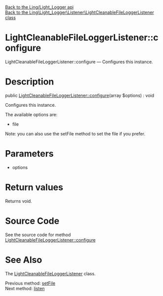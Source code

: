 [Back to the Ling/Light_Logger api](https://github.com/lingtalfi/Light_Logger/blob/master/doc/api/Ling/Light_Logger.md)<br>
[Back to the Ling\Light_Logger\Listener\LightCleanableFileLoggerListener class](https://github.com/lingtalfi/Light_Logger/blob/master/doc/api/Ling/Light_Logger/Listener/LightCleanableFileLoggerListener.md)


LightCleanableFileLoggerListener::configure
================



LightCleanableFileLoggerListener::configure — Configures this instance.




Description
================


public [LightCleanableFileLoggerListener::configure](https://github.com/lingtalfi/Light_Logger/blob/master/doc/api/Ling/Light_Logger/Listener/LightCleanableFileLoggerListener/configure.md)(array $options) : void




Configures this instance.

The available options are:
- file

Note: you can also use the setFile method to set the file if you prefer.




Parameters
================


- options

    


Return values
================

Returns void.








Source Code
===========
See the source code for method [LightCleanableFileLoggerListener::configure](https://github.com/lingtalfi/Light_Logger/blob/master/Listener/LightCleanableFileLoggerListener.php#L61-L68)


See Also
================

The [LightCleanableFileLoggerListener](https://github.com/lingtalfi/Light_Logger/blob/master/doc/api/Ling/Light_Logger/Listener/LightCleanableFileLoggerListener.md) class.

Previous method: [setFile](https://github.com/lingtalfi/Light_Logger/blob/master/doc/api/Ling/Light_Logger/Listener/LightCleanableFileLoggerListener/setFile.md)<br>Next method: [listen](https://github.com/lingtalfi/Light_Logger/blob/master/doc/api/Ling/Light_Logger/Listener/LightCleanableFileLoggerListener/listen.md)<br>


